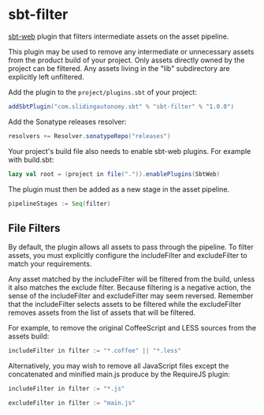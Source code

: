sbt-filter
==========

[sbt-web](https://github.com/sbt/sbt-web) plugin that filters intermediate assets on the asset pipeline.

This plugin may be used to remove any intermediate or unnecessary assets from the product build of your project.
Only assets directly owned by the project can be filtered. Any assets living in the "lib" subdirectory are
explicitly left unfiltered.

Add the plugin to the `project/plugins.sbt` of your project:

```scala
addSbtPlugin("com.slidingautonomy.sbt" % "sbt-filter" % "1.0.0")
```

Add the Sonatype releases resolver:

```scala
resolvers += Resolver.sonatypeRepo("releases")
```

Your project's build file also needs to enable sbt-web plugins. For example with build.sbt:

```scala
lazy val root = (project in file(".")).enablePlugins(SbtWeb)
```

The plugin must then be added as a new stage in the asset pipeline.

```scala
pipelineStages := Seq(filter)
```

## File Filters

By default, the plugin allows all assets to pass through the pipeline. To filter assets, you must explicitly configure
the includeFilter and excludeFilter to match your requirements.

Any asset matched by the includeFilter will be filtered from the build, unless it also matches the exclude filter.
Because filtering is a negative action, the sense of the includeFilter and excludeFilter may seem reversed. Remember
that the includeFilter selects assets to be filtered while the excludeFilter removes assets from the list of assets
that will be filtered.

For example, to remove the original CoffeeScript and LESS sources from the assets build:

```scala
includeFilter in filter := "*.coffee" || "*.less"
```

Alternatively, you may wish to remove all JavaScript files except the concatenated and minified main.js produce by
the RequireJS plugin:

```scala
includeFilter in filter := "*.js"

excludeFilter in filter := "main.js"
```
